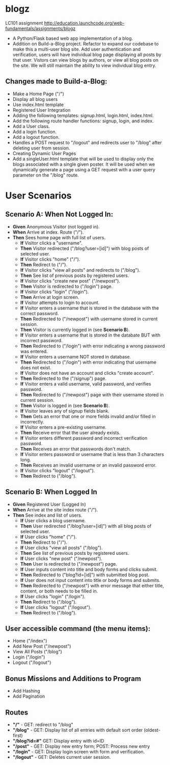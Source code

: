 # blogz
LC101 assignment
http://education.launchcode.org/web-fundamentals/assignments/blogz

* A Python/Flask based web app implementation of a blog.  
* Addition on Build-a-Blog project. Refactor to expand our codebase to make this a multi-user blog site. Add user authentication and verification, users will have individual blog page displaying all posts by that user. Vistors can view blogs by authors, or view all blog posts on the site. We will still maintain the ability to view individual blog entry.

## Changes made to Build-a-Blog:

* Make a Home Page ("/")
* Display all blog users
* Use index.html template
* Registered User Integration
* Adding the following templates: signup.html, login.html, index.html.
* Add the following route handler functions: signup, login, and index.
* Add a User class.
* Add a login function.
* Add a logout function.
* Handles a POST request to "/logout" and redirects user to "/blog" after deleting user from session.
* Creating Dynamic User Pages
* Add a singleUser.html template that will be used to display only the blogs associated with a single given poster. It will be used when we dynamically generate a page using a GET request with a user query parameter on the "/blog" route.

# User Scenarios

## Scenario A: When Not Logged In:

* **Given** Anonymous Visitor (not logged in).
* **When** Arrive at index. Route ("/").
* **Then** Sees home page with full list of users.
  - **If** Visitor clicks a "username".
  - **Then** Visitor redirected ("/blog?user=[id]") with blog posts of selected user.
  - **If** Visitor clicks "home" ("/").
  - **Then** Redirect to ("/").
  - **If** Visitor clicks "view all posts" and redirects to ("/blog").
  - **Then** See list of previous posts by registered users.
  - **If** Visitor clicks "create new post" ("/newpost").
  - **Then** Visitor is redirected to ("/login") page.
  - **If** Visitor clicks "login" ("/login").
  - **Then** Arrive at login screen.
  - **If** Visitor attempts to login to account.
  - **If** Visitor enters a username that is stored in the database with the correct password.
  - **Then** Redirected to ("/newpost") with username stored in current session.
  - **Then** Visitor is currently logged in (see **Scenario B**).
  - **If** Visitor enters a username that is stored in the databate BUT with incorrect password.
  - **Then** Redirected to ("/login") with error indicating a wrong password was entered.
  - **If** Visitor enters a username NOT stored in database.
  - **Then** Redirected to ("/login") with error indicating that username does not exist.
  - **If** Visitor does not have an account and clicks "create account".
  - **Then** Redirected to the ("/signup") page.
  - **If** Visitor enters a valid username, valid password, and verifies password.
  - **Then** Redirected to ("/newpost") page with their username stored in current session.
  - **Then** Visitor is logged in (see **Scenario B**).
  - **If** Visitor leaves any of signup fields blank.
  - **Then** Gets an error that one or more fields invalid and/or filled in incorrectly.
  - **If** Visitor enters a pre-existing username.
  - **Then** Receive error that the user already exists.
  - **If** Visitor enters different password and incorrect verification password.
  - **Then** Receives an error that passwords don't match.
  - **If** Visitor enters password or username that is less than 3 characters long.
  - **Then** Receives an invalid username or an invalid password error.
  - **If** Visitor clicks "logout" ("/logout").
  - **Then** Redirect to ("/blog").
                 
## Scenario B: When Logged In

* **Given** Registered User (Logged In)
* **When** Arrive at the site index route ("/").
* **Then** See index and list of users.
  - **If** User clicks a blog username.
  - **Then** User redirected ("/blog?user=[id]") with all blog posts of selected user.
  - **If** User clicks "home" ("/").
  - **Then** Redirect to ("/").
  - **If** User clicks "view all posts" ("/blog").
  - **Then** See list of previous posts by registered users.
  - **If** User clicks "new post" ("/newpost").
  - **Then** User is redirected to ("/newpost") page.
  - **If** User inputs content into title and body forms and clicks submit.
  - **Then** Redirected to ("blog?id=[id]") with submitted blog post.
  - **If** User does not input content into title or body forms and submits.
  - **Then** Redirected to ("/newpost") with error message that either title, content, or both needs to be filled in.
  - **If** User clicks "login" ("/login").
  - **Then** Redirect to ("/blog").
  - **If** User clicks "logout" ("/logout").
  - **Then** Redirect to ("/blog").

## User accessible command (the menu items):
* Home ("/index")
* Add New Post ("/newpost")
* View All Posts ("/blog")
* Login ("/login")
* Logout ("/logout")

## Bonus Missions and Additions to Program
* Add Hashing
* Add Pagination

## Routes
* **"/"** - GET: redirect to "/blog"
* **"/blog"** - GET: Display list of all entries with default sort order (oldest-first)
* **"/blog?id=#"** GET: Display entry with id=ID
* **"/post"** - GET: Display new entry form; POST: Process new entry
* **"/login"** - GET: Display login screen with form and verification.
* **"/logout"** - GET: Deletes current user session.
